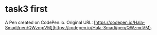 # task3 first

A Pen created on CodePen.io. Original URL: [https://codepen.io/Hala-Smadi/pen/QWzmpVM](https://codepen.io/Hala-Smadi/pen/QWzmpVM).

